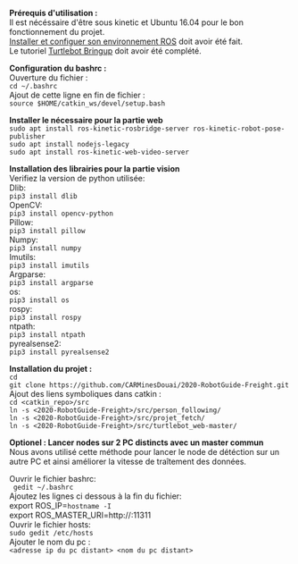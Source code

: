 **Prérequis d'utilisation :**  
Il est nécéssaire d'être sous kinetic et Ubuntu 16.04 pour le bon fonctionnement du projet.  
[Installer et configuer son environnement ROS](http://wiki.ros.org/ROS/Tutorials/InstallingandConfiguringROSEnvironment) doit avoir été fait.   
Le tutoriel [Turtlebot Bringup](http://wiki.ros.org/turtlebot_bringup/Tutorials/indigo/TurtleBot%20Bringup) doit avoir été complété.  


**Configuration du bashrc :**  
Ouverture du fichier :  
```cd ~/.bashrc```  
Ajout de cette ligne en fin de fichier :  
```source $HOME/catkin_ws/devel/setup.bash``` 

**Installer le nécessaire pour la partie web**  
 ```sudo apt install ros-kinetic-rosbridge-server ros-kinetic-robot-pose-publisher```  
 ```sudo apt install nodejs-legacy```  
 ```sudo apt install ros-kinetic-web-video-server```  

**Installation des librairies pour la partie vision**  
Verifiez la version de python utilisée:  
Dlib:  
```pip3 install dlib```  
OpenCV:  
```pip3 install opencv-python```  
Pillow:  
```pip3 install pillow```  
Numpy:  
```pip3 install numpy```  
Imutils:  
```pip3 install imutils```  
Argparse:  
```pip3 install argparse```  
os:  
```pip3 install os```  
rospy:  
```pip3 install rospy```  
ntpath:  
```pip3 install ntpath```  
pyrealsense2:  
```pip3 install pyrealsense2```  

**Installation du projet :**  
```cd```  
```git clone https://github.com/CARMinesDouai/2020-RobotGuide-Freight.git```  
Ajout des liens symboliques dans catkin :  
```cd <catkin_repo>/src```  
```ln -s <2020-RobotGuide-Freight>/src/person_following/```  
```ln -s <2020-RobotGuide-Freight>/src/projet_fetch/```  
```ln -s <2020-RobotGuide-Freight>/src/turtlebot_web-master/```  

**Optionel : Lancer nodes sur 2 PC distincts avec un master commun**  
Nous avons utilisé cette méthode pour lancer le node de détéction sur un autre PC et ainsi améliorer la vitesse de traîtement des données.  
 
Ouvrir le fichier bashrc:  
``` gedit ~/.bashrc```  
Ajoutez les lignes ci dessous à la fin du fichier:  
export ROS_IP=`hostname -I`  
export ROS_MASTER_URI=http://<adresse ip du master>:11311  
Ouvrir le fichier hosts:  
```sudo gedit /etc/hosts```  
Ajouter le nom du pc :  
```<adresse ip du pc distant> <nom du pc distant>```  
